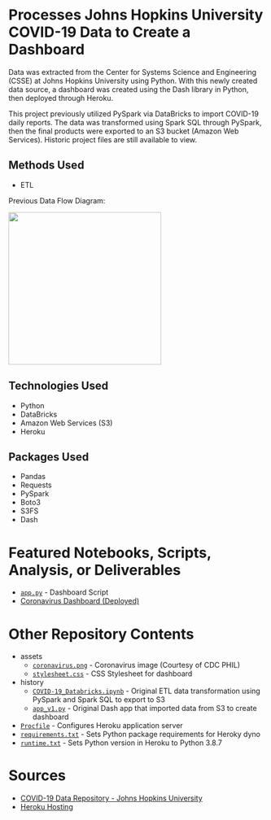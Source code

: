 # Processes Johns Hopkins University COVID-19 Data to Create a Dashboard
Data was extracted from the Center for Systems Science and Engineering (CSSE) at Johns Hopkins University using Python. With this newly created data source, a dashboard was created using the Dash library in Python, then deployed through Heroku.

This project previously utilized PySpark via DataBricks to import COVID-19 daily reports. The data was transformed using Spark SQL through PySpark, then the final products were exported to an S3 bucket (Amazon Web Services). Historic project files are still available to view.

## Methods Used
* ETL

Previous Data Flow Diagram:

<img src="https://erikajacobs.netlify.app/post/covid-19-sparked-aws-ideas/featured.png" width="300">

## Technologies Used
* Python
* DataBricks
* Amazon Web Services (S3)
* Heroku

## Packages Used
* Pandas
* Requests
* PySpark
* Boto3
* S3FS
* Dash

# Featured Notebooks, Scripts, Analysis, or Deliverables
* [```app.py```](app.py) - Dashboard Script
* [Coronavirus Dashboard (Deployed)](https://covid-19-jacobs.herokuapp.com/)

# Other Repository Contents
* assets
  * [```coronavirus.png```](/assets/coronavirus.png) - Coronavirus image (Courtesy of CDC PHIL)
  * [```stylesheet.css```](/assets/stylesheet.css) - CSS Stylesheet for dashboard
* history
  * [```COVID-19_Databricks.ipynb```](/history/COVID-19_Databricks.ipynb) - Original ETL data transformation using PySpark and Spark SQL to export to S3
  * [```app_v1.py```](/history/app_v1.py) - Original Dash app that imported data from S3 to create dashboard
* [```Procfile```](Procfile) - Configures Heroku application server
* [```requirements.txt```](requirements.txt) - Sets Python package requirements for Heroky dyno
* [```runtime.txt```](runtime.txt) - Sets Python version in Heroku to Python 3.8.7

# Sources
* [COVID-19 Data Repository - Johns Hopkins University](https://github.com/CSSEGISandData/COVID-19?files=1)
* [Heroku Hosting](https://austinlasseter.medium.com/how-to-deploy-a-simple-plotly-dash-app-to-heroku-622a2216eb73)

